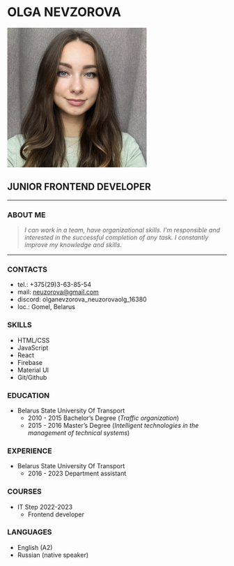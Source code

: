 # OLGA NEVZOROVA

![photo](./IMG_5554.png)

## JUNIOR FRONTEND DEVELOPER

---

### ABOUT ME

> _I can work in a team, have organizational skills. I'm responsible and interested in the successful completion of any task. I constantly improve my knowledge and skills._

---

### CONTACTS

- tel.: +375(29)3-63-85-54
- mail: neuzorova@gmail.com
- discord: olganevzorova_neuzorovaolg_16380
- loc.: Gomel, Belarus

### SKILLS

- HTML/CSS
- JavaScript
- React
- Firebase
- Material UI
- Git/Github

### EDUCATION

- Belarus State University Of Transport
  - 2010 - 2015 Bachelor’s Degree
    (_Traffic organization_)
  - 2015 - 2016 Master’s Degree
    (_Intelligent technologies in the management of technical systems_)

### EXPERIENCE

- Belarus State University Of Transport
  - 2016 - 2023 Department assistant

### COURSES

- IT Step 2022-2023
  - Frontend developer

### LANGUAGES

- English (A2)
- Russian (native speaker)
